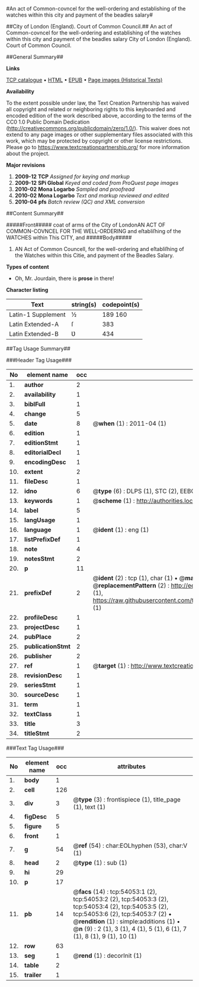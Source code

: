 #An act of Common-covncel for the well-ordering and establishing of the watches within this city and payment of the beadles salary#

##City of London (England). Court of Common Council.##
An act of Common-covncel for the well-ordering and establishing of the watches within this city and payment of the beadles salary
City of London (England). Court of Common Council.

##General Summary##

**Links**

[TCP catalogue](http://www.ota.ox.ac.uk/tcp/)  • 
[HTML](http://tei.it.ox.ac.uk/tcp/Texts-HTML/free/A49/A49033.html)  • 
[EPUB](http://tei.it.ox.ac.uk/tcp/Texts-EPUB/free/A49/A49033.epub) • 
[Page images (Historical Texts)](https://historicaltexts.jisc.ac.uk/eebo-12099623e)

**Availability**

To the extent possible under law, the Text Creation Partnership has waived all copyright and related or neighboring rights to this keyboarded and encoded edition of the work described above, according to the terms of the CC0 1.0 Public Domain Dedication (http://creativecommons.org/publicdomain/zero/1.0/). This waiver does not extend to any page images or other supplementary files associated with this work, which may be protected by copyright or other license restrictions. Please go to https://www.textcreationpartnership.org/ for more information about the project.

**Major revisions**

1. __2009-12__ __TCP__ *Assigned for keying and markup*
1. __2009-12__ __SPi Global__ *Keyed and coded from ProQuest page images*
1. __2010-02__ __Mona Logarbo__ *Sampled and proofread*
1. __2010-02__ __Mona Logarbo__ *Text and markup reviewed and edited*
1. __2010-04__ __pfs__ *Batch review (QC) and XML conversion*

##Content Summary##

#####Front#####
coat of arms of the City of LondonAN ACT OF COMMON-COVNCEL FOR THE WELL-ORDERING and eſtabliſhing of the WATCHES within This CITY, and
#####Body#####

1. AN Act of Common Councell, for the well-ordering and eſtabliſhing of the Watches within this Citie, and payment of the Beadles Salary.

**Types of content**

  * Oh, Mr. Jourdain, there is **prose** in there!

**Character listing**


|Text|string(s)|codepoint(s)|
|---|---|---|
|Latin-1 Supplement|½ |189 160|
|Latin Extended-A|ſ|383|
|Latin Extended-B|Ʋ|434|

##Tag Usage Summary##

###Header Tag Usage###

|No|element name|occ|attributes|
|---|---|---|---|
|1.|__author__|2||
|2.|__availability__|1||
|3.|__biblFull__|1||
|4.|__change__|5||
|5.|__date__|8| @__when__ (1) : 2011-04 (1)|
|6.|__edition__|1||
|7.|__editionStmt__|1||
|8.|__editorialDecl__|1||
|9.|__encodingDesc__|1||
|10.|__extent__|2||
|11.|__fileDesc__|1||
|12.|__idno__|6| @__type__ (6) : DLPS (1), STC (2), EEBO-CITATION (1), OCLC (1), VID (1)|
|13.|__keywords__|1| @__scheme__ (1) : http://authorities.loc.gov/ (1)|
|14.|__label__|5||
|15.|__langUsage__|1||
|16.|__language__|1| @__ident__ (1) : eng (1)|
|17.|__listPrefixDef__|1||
|18.|__note__|4||
|19.|__notesStmt__|2||
|20.|__p__|11||
|21.|__prefixDef__|2| @__ident__ (2) : tcp (1), char (1)  •  @__matchPattern__ (2) : ([0-9\-]+):([0-9IVX]+) (1), (.+) (1)  •  @__replacementPattern__ (2) : http://eebo.chadwyck.com/downloadtiff?vid=$1&page=$2 (1), https://raw.githubusercontent.com/textcreationpartnership/Texts/master/tcpchars.xml#$1 (1)|
|22.|__profileDesc__|1||
|23.|__projectDesc__|1||
|24.|__pubPlace__|2||
|25.|__publicationStmt__|2||
|26.|__publisher__|2||
|27.|__ref__|1| @__target__ (1) : http://www.textcreationpartnership.org/docs/. (1)|
|28.|__revisionDesc__|1||
|29.|__seriesStmt__|1||
|30.|__sourceDesc__|1||
|31.|__term__|1||
|32.|__textClass__|1||
|33.|__title__|3||
|34.|__titleStmt__|2||


###Text Tag Usage###

|No|element name|occ|attributes|
|---|---|---|---|
|1.|__body__|1||
|2.|__cell__|126||
|3.|__div__|3| @__type__ (3) : frontispiece (1), title_page (1), text (1)|
|4.|__figDesc__|5||
|5.|__figure__|5||
|6.|__front__|1||
|7.|__g__|54| @__ref__ (54) : char:EOLhyphen (53), char:V (1)|
|8.|__head__|2| @__type__ (1) : sub (1)|
|9.|__hi__|29||
|10.|__p__|17||
|11.|__pb__|14| @__facs__ (14) : tcp:54053:1 (2), tcp:54053:2 (2), tcp:54053:3 (2), tcp:54053:4 (2), tcp:54053:5 (2), tcp:54053:6 (2), tcp:54053:7 (2)  •  @__rendition__ (1) : simple:additions (1)  •  @__n__ (9) : 2 (1), 3 (1), 4 (1), 5 (1), 6 (1), 7 (1), 8 (1), 9 (1), 10 (1)|
|12.|__row__|63||
|13.|__seg__|1| @__rend__ (1) : decorInit (1)|
|14.|__table__|2||
|15.|__trailer__|1||
